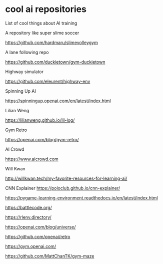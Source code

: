 # cool ai repositories
List of cool things about AI training

A repository like super slime soccer

https://github.com/hardmaru/slimevolleygym


A lane following repo

https://github.com/duckietown/gym-duckietown

Highway simulator

https://github.com/eleurent/highway-env

Spinning Up AI

https://spinningup.openai.com/en/latest/index.html

Lilian Weng

https://lilianweng.github.io/lil-log/

Gym Retro

https://openai.com/blog/gym-retro/

AI Crowd

https://www.aicrowd.com

Will Kwan

http://willkwan.tech/my-favorite-resources-for-learning-ai/

CNN Explainer
https://poloclub.github.io/cnn-explainer/

https://pygame-learning-environment.readthedocs.io/en/latest/index.html

https://battlecode.org/

https://rlenv.directory/

https://openai.com/blog/universe/

https://github.com/openai/retro

https://gym.openai.com/

https://github.com/MattChanTK/gym-maze
